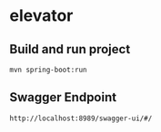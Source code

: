 # elevator

## Build and run project

`mvn spring-boot:run`

## Swagger Endpoint

`http://localhost:8989/swagger-ui/#/`
